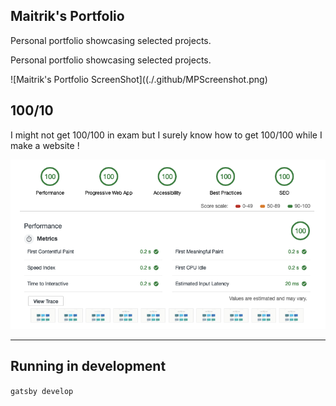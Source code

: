 ## Maitrik's Portfolio
Personal portfolio showcasing selected projects.

Personal portfolio showcasing selected projects.

![Maitrik's Portfolio ScreenShot]((./.github/MPScreenshot.png)

## 100/10
I might not get 100/100 in exam but I surely know how to get 100/100 while I make a website !

![Portfolio Performance Test Audit Results](./.github/100Score.png)

---

## Running in development
`gatsby develop`


